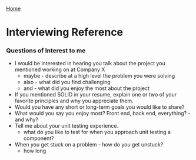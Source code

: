 [Home](../)

# Interviewing Reference

### Questions of Interest to me

- I would be interested in hearing you talk about the project you mentioned working on at Company X
  - maybe - describe at a high level the problem you were solving
  - also - what did you find challenging
  - and - what did you enjoy the most about the project
- If you mentioned SOLID in your resume, explain one or two of your favorite principles and why you appreciate them.
- Would you have any short or long-term goals you would like to share?
- What would you say you enjoy most? Front end, back end, everything? - and why?
- Tell me about your unit testing experience.
  - what do you like to test for when you approach unit testing a component?
- When you get stuck on a problem - how do you get unstuck?
  - how long
